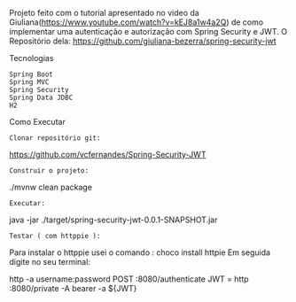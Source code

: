 Projeto feito com o tutorial apresentado no video da Giuliana(https://www.youtube.com/watch?v=kEJ8a1w4a2Q) de como implementar uma autenticação e autorização com Spring Security e JWT.
O Repositório dela: https://github.com/giuliana-bezerra/spring-security-jwt

Tecnologias

    Spring Boot
    Spring MVC
    Spring Security
    Spring Data JDBC
    H2

Como Executar

    Clonar repositório git:

https://github.com/vcfernandes/Spring-Security-JWT

    Construir o projeto:

./mvnw clean package

    Executar:

java -jar ./target/spring-security-jwt-0.0.1-SNAPSHOT.jar

    Testar ( com httppie ):
    
Para instalar o httppie usei o comando : choco install httpie
Em seguida digite no seu terminal:

http -a username:password POST :8080/authenticate
JWT = <token>
http :8080/private -A bearer -a ${JWT}

